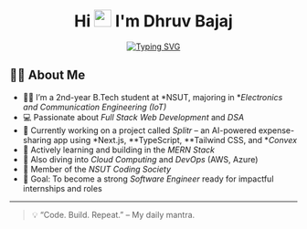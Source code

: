  <div align="center">
  
  <h1>Hi <img src="https://media.giphy.com/media/hvRJCLFzcasrR4ia7z/giphy.gif" width="30px"> I'm Dhruv Bajaj</h1>
  
</div>

<div align="center">

[![Typing SVG](https://readme-typing-svg.demolab.com?font=Fira+Code&weight=500&size=27&pause=1000&center=true&vCenter=true&width=600&height=65&lines=%F0%9F%93%98+Currently+Learning+DSA;%F0%9F%A7%91%E2%80%8D%F0%9F%92%BB+Full+Stack+Developer;%F0%9F%9A%80+Currently+Working+on+MERN+Stack)](https://git.io/typing-svg)


</div>

## 👨‍💻 About Me

- 🧑‍🎓 I’m a 2nd-year B.Tech student at *NSUT, majoring in **Electronics and Communication Engineering (IoT)*  
- 💻 Passionate about *Full Stack Web Development* and *DSA*
- 🚀 Currently working on a project called *Splitr* – an AI-powered expense-sharing app using *Next.js, **TypeScript, **Tailwind CSS, and **Convex*
- 🔭 Actively learning and building in the *MERN Stack*
- 🌱 Also diving into *Cloud Computing* and *DevOps* (AWS, Azure)
- 🧠 Member of the *NSUT Coding Society*
- 🎯 Goal: To become a strong *Software Engineer* ready for impactful internships and roles

---

> 💡 “Code. Build. Repeat.” – My daily mantra.




<!--
**dhruvbajaj13/dhruvbajaj13** is a ✨ _special_ ✨ repository because its `README.md` (this file) appears on your GitHub profile.

Here are some ideas to get you started:

- 🔭 I’m currently working on ...
- 🌱 I’m currently learning ...
- 👯 I’m looking to collaborate on ...
- 🤔 I’m looking for help with ...
- 💬 Ask me about ...
- 📫 How to reach me: ...
- 😄 Pronouns: ...
- ⚡ Fun fact: ...
-->
